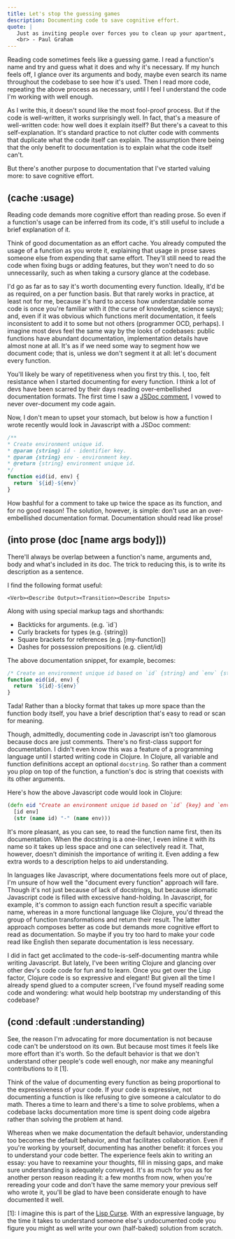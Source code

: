 ```yaml
---
title: Let's stop the guessing games
description: Documenting code to save cognitive effort.
quote: | 
   Just as inviting people over forces you to clean up your apartment, writing something that other people will read forces you to think well.
   <br> - Paul Graham
---
```


Reading code sometimes feels like a guessing game. I read a function's name and try and guess what it does and why it's necessary. If my hunch feels off, I glance over its arguments and body, maybe even search its name throughout the codebase to see how it's used. Then I read more code, repeating the above process as necessary, until I feel I understand the code I'm working with well enough.

As I write this, it doesn't sound like the most fool-proof process. But if the code is well-written, it works surprisingly well. In fact, that's a measure of well-written code: how well does it explain itself? 
But there's a caveat to this self-explanation. It's standard practice to not clutter code with comments that duplicate what the code itself can explain. The assumption there being that the only benefit to documentation is to explain what the code itself can't. 

But there's another purpose to documentation that I've started valuing more: to save cognitive effort. 

## (cache :usage)

Reading code demands more cognitive effort than reading prose. So even if a function's usage can be inferred from its code, it's still useful to include a brief explanation of it.

Think of good documentation as an effort cache. You already computed the usage of a function as you wrote it, explaining that usage in prose saves someone else from expending that same effort. They'll still need to read the code when fixing bugs or adding features, but they won't need to do so unnecessarily, such as when taking a cursory glance at the codebase. 

I'd go as far as to say it's worth documenting every function. Ideally, it'd be as required, on a per function basis. But that rarely works in practice, at least not for me, because it's hard to access how understandable some code is once you're familiar with it (the   curse of knowledge, science says); and, even if it was obvious which functions merit documentation, it feels inconsistent to add it to some but not others (programmer OCD, perhaps). I imagine most devs feel the same way by the looks of codebases: public functions have abundant documentation, implementation details have almost none at all. It's as if we need some way to segment how we document code; that is, unless we don't segment it at all: let's document every function.

You'll likely be wary of repetitiveness when you first try this. I, too, felt resistance when I started documenting for every function. I think a lot of devs have been scarred by their days reading over-embellished documentation formats. The first time I saw a [JSDoc comment](https://en.wikipedia.org/wiki/JSDoc), I vowed to never over-document my code again. 

Now, I don't mean to upset your stomach, but below is how a function I wrote recently would look in Javascript with a JSDoc comment: 

```js
/**
* Create environment unique id.
* @param {string} id - identifier key.
* @param {string} env - environment key.
* @return {string} environment unique id.
*/
function eid(id, env) {
  return `${id}-${env}`
}
```

How bashful for a comment to take up twice the space as its function, and for no good reason! The solution, however, is simple: don't use an an over-embellished documentation format. Documentation should read like prose!

## (into prose (doc [name args body])) 

There'll always be overlap between a function's name, arguments and, body and what's included in its doc. The trick to reducing this, is to write its description as a sentence.

I find the following format useful: 

`<Verb><Describe Output><Transition><Describe Inputs>`

Along with using special markup tags and shorthands:

- Backticks for arguments. (e.g. \`id\`)
- Curly brackets for types (e.g. {string})
- Square brackets for references (e.g. [my-function])
- Dashes for possession prepositions (e.g. client/id)

The above documentation snippet, for example, becomes:

```js
/* Create an environment unique id based on `id` {string} and `env` {string}. */
function eid(id, env) {
  return `${id}-${env}`
}
```

Tada! Rather than a blocky format that takes up more space than the function body itself, you have a brief description that's easy to read or scan for meaning.

Though, admittedly, documenting code in Javascript isn't too glamorous because docs are just comments. There's no first-class support for documentation. I didn't even know this was a feature of a programming language until I started writing code in Clojure. In Clojure, all variable and function definitions accept an optional `docstring`. So rather than a comment you plop on top of the function, a function's doc is string that coexists with its other arguments.

Here's how the above Javascript code would look in Clojure: 

```clj
(defn eid "Create an environment unique id based on `id` {key} and `env` {keyword}."
  [id env] 
  (str (name id) "-" (name env)))
```

It's more pleasant, as you can see, to read the function name first, then its documentation. When the docstring is a one-liner, I even inline it with its name so it takes up less space and one can selectively read it. That, however, doesn't diminish the importance of writing it. Even adding a few extra words to a description helps to aid understanding.

In languages like Javascript, where documentations feels more out of place, I'm unsure of how well the "document every function" approach will fare. Though it's not just because of lack of docstrings, but because idiomatic Javascript code is filled with excessive hand-holding. In Javascript, for example, it's common to assign each function result a specific variable name, whereas in a more functional language like Clojure, you'd thread the group of function transformations and return their result. The latter approach composes better as code but demands more cognitive effort to read as documentation. So maybe if you try too hard to make your code read like English then separate documentation is less necessary.

I did in fact get acclimated to the code-is-self-documenting mantra while writing Javascript. But lately, I've been writing Clojure and glancing over other dev's code code for fun and to learn. Once you get over the Lisp factor, Clojure code is so expressive and elegant! But given all the time I already spend glued to a computer screen, I've found myself reading some code and wondering: what would help bootstrap my understanding of this codebase? 

## (cond :default :understanding)

See, the reason I'm advocating for more documentation is not because code can't be understood on its own. But because most times it feels like more effort than it's worth. So the default behavior is that we don't understand other people's code well enough, nor make any meaningful contributions to it [1].

Think of the value of documenting every function as being proportional to the expressiveness of your code. If your code is expressive, not documenting a function is like refusing to give someone a calculator to do math. Theres a time to learn and there's a time to solve problems, when a codebase lacks documentation more time is spent doing code algebra rather than solving the problem at hand.

Whereas when we make documentation the default behavior, understanding too becomes the default behavior, and that facilitates collaboration. Even if you're working by yourself, documenting has another benefit: it forces you to understand your code better. The experience feels akin to writing an essay: you have to reexamine your thoughts, fill in missing gaps, and make sure understanding is adequately conveyed. It's as much for you as for another person reason reading it: a few months from now, when you're rereading your code and don't have the same memory your previous self who wrote it, you'll be glad to have been considerate enough to have documented it well.

[1]: I imagine this is part of the [Lisp Curse](http://winestockwebdesign.com/Essays/Lisp_Curse.html). With an expressive language, by the time it takes to understand someone else's undocumented code you figure you might as well write your own (half-baked) solution from scratch.
